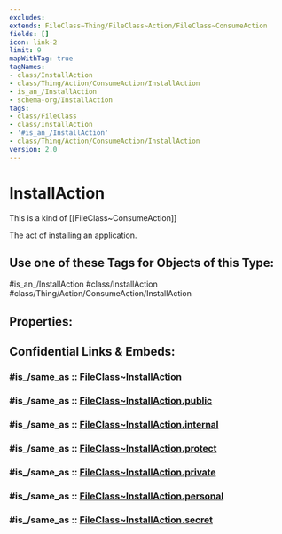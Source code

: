 ```yaml
---
excludes: 
extends: FileClass~Thing/FileClass~Action/FileClass~ConsumeAction
fields: []
icon: link-2
limit: 9
mapWithTag: true
tagNames:
- class/InstallAction
- class/Thing/Action/ConsumeAction/InstallAction
- is_an_/InstallAction
- schema-org/InstallAction
tags:
- class/FileClass
- class/InstallAction
- '#is_an_/InstallAction'
- class/Thing/Action/ConsumeAction/InstallAction
version: 2.0
---
```


# InstallAction
This is a kind of [[FileClass~ConsumeAction]]

The act of installing an application.


## Use one of these Tags for Objects of this Type:

#is_an_/InstallAction
#class/InstallAction
#class/Thing/Action/ConsumeAction/InstallAction

## Properties:


## Confidential Links & Embeds: 

### #is_/same_as :: [FileClass~InstallAction](/_Standards/fileClass/FileClass~Thing/FileClass~Action/FileClass~ConsumeAction/FileClass~InstallAction.md) 

### #is_/same_as :: [FileClass~InstallAction.public](/_public/fileClass/FileClass~Thing/FileClass~Action/FileClass~ConsumeAction/FileClass~InstallAction.public.md) 

### #is_/same_as :: [FileClass~InstallAction.internal](/_internal/fileClass/FileClass~Thing/FileClass~Action/FileClass~ConsumeAction/FileClass~InstallAction.internal.md) 

### #is_/same_as :: [FileClass~InstallAction.protect](/_protect/fileClass/FileClass~Thing/FileClass~Action/FileClass~ConsumeAction/FileClass~InstallAction.protect.md) 

### #is_/same_as :: [FileClass~InstallAction.private](/_private/fileClass/FileClass~Thing/FileClass~Action/FileClass~ConsumeAction/FileClass~InstallAction.private.md) 

### #is_/same_as :: [FileClass~InstallAction.personal](/_personal/fileClass/FileClass~Thing/FileClass~Action/FileClass~ConsumeAction/FileClass~InstallAction.personal.md) 

### #is_/same_as :: [FileClass~InstallAction.secret](/_secret/fileClass/FileClass~Thing/FileClass~Action/FileClass~ConsumeAction/FileClass~InstallAction.secret.md)

